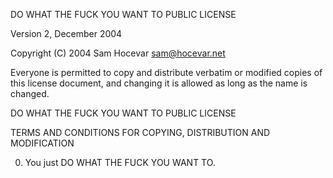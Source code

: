 DO WHAT THE FUCK YOU WANT TO PUBLIC LICENSE

Version 2, December 2004

 Copyright (C) 2004 Sam Hocevar <sam@hocevar.net>

 Everyone is permitted to copy and distribute verbatim or modified
 copies of this license document, and changing it is allowed as long
 as the name is changed.

DO WHAT THE FUCK YOU WANT TO PUBLIC LICENSE

TERMS AND CONDITIONS FOR COPYING, DISTRIBUTION AND MODIFICATION

  0. You just DO WHAT THE FUCK YOU WANT TO.
